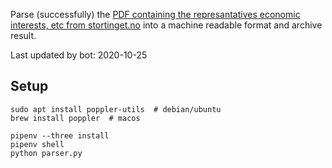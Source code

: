 Parse (successfully) the [PDF containing the represantatives economic interests, etc from stortinget.no](https://www.stortinget.no/no/Stortinget-og-demokratiet/Representantene/Okonomiske-interesser/) into a machine readable format and archive result.

Last updated by bot: 2020-10-25

## Setup
    sudo apt install poppler-utils  # debian/ubuntu
    brew install poppler  # macos

    pipenv --three install
    pipenv shell
    python parser.py
